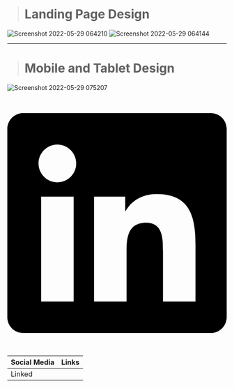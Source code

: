 ># Landing Page Design
![Screenshot 2022-05-29 064210](https://user-images.githubusercontent.com/56185049/170852781-f9d0ac1d-7bf4-4e34-8d50-f888198b755d.png)
![Screenshot 2022-05-29 064144](https://user-images.githubusercontent.com/56185049/170852787-288238fa-36f2-4296-99b6-f91cfc8a035d.png)
______________________________
># Mobile and Tablet Design
![Screenshot 2022-05-29 075207](https://user-images.githubusercontent.com/56185049/170852798-88d080ee-8a5a-416e-a1e4-7e21990ee4d7.png)

<svg xmlns="http://www.w3.org/2000/svg" viewBox="0 0 448 512"><!--! Font Awesome Pro 6.1.1 by @fontawesome - https://fontawesome.com License - https://fontawesome.com/license (Commercial License) Copyright 2022 Fonticons, Inc. --><path d="M416 32H31.9C14.3 32 0 46.5 0 64.3v383.4C0 465.5 14.3 480 31.9 480H416c17.6 0 32-14.5 32-32.3V64.3c0-17.8-14.4-32.3-32-32.3zM135.4 416H69V202.2h66.5V416zm-33.2-243c-21.3 0-38.5-17.3-38.5-38.5S80.9 96 102.2 96c21.2 0 38.5 17.3 38.5 38.5 0 21.3-17.2 38.5-38.5 38.5zm282.1 243h-66.4V312c0-24.8-.5-56.7-34.5-56.7-34.6 0-39.9 27-39.9 54.9V416h-66.4V202.2h63.7v29.2h.9c8.9-16.8 30.6-34.5 62.9-34.5 67.2 0 79.7 44.3 79.7 101.9V416z"/></svg>

| Social Media | Links                             |
| ------------ | --------------------------------- |
| Linked
